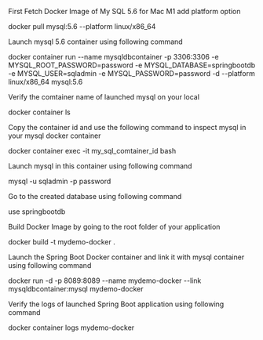 First Fetch Docker Image of My SQL 5.6 for Mac M1 add platform option

docker pull mysql:5.6 --platform linux/x86_64


Launch mysql 5.6 container using following command

docker container run --name mysqldbcontainer  -p 3306:3306  -e MYSQL_ROOT_PASSWORD=password -e MYSQL_DATABASE=springbootdb  -e MYSQL_USER=sqladmin -e MYSQL_PASSWORD=password -d --platform linux/x86_64 mysql:5.6

Verify the comtainer name of launched mysql on your local

docker container ls

Copy the container id and use the following command to inspect mysql in your mysql docker container

docker container exec -it my_sql_comtainer_id bash

Launch mysql in this container using following command

mysql -u sqladmin -p password


Go to the created database using following command

use springbootdb


Build Docker Image by going to the root folder of your application

docker build -t mydemo-docker .


Launch the Spring Boot Docker container and link it with mysql container using following command

docker run -d -p 8089:8089 --name mydemo-docker --link mysqldbcontainer:mysql mydemo-docker


Verify the logs of launched Spring Boot application using following command 

docker container logs mydemo-docker





